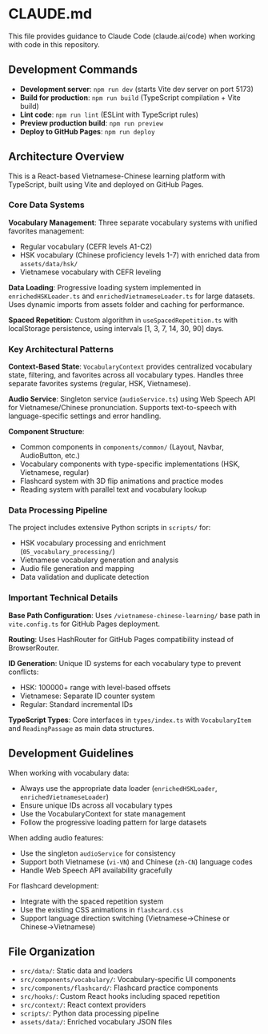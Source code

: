 # CLAUDE.md

This file provides guidance to Claude Code (claude.ai/code) when working with code in this repository.

## Development Commands

- **Development server**: `npm run dev` (starts Vite dev server on port 5173)
- **Build for production**: `npm run build` (TypeScript compilation + Vite build)
- **Lint code**: `npm run lint` (ESLint with TypeScript rules)
- **Preview production build**: `npm run preview`
- **Deploy to GitHub Pages**: `npm run deploy`

## Architecture Overview

This is a React-based Vietnamese-Chinese learning platform with TypeScript, built using Vite and deployed on GitHub Pages.

### Core Data Systems

**Vocabulary Management**: Three separate vocabulary systems with unified favorites management:
- Regular vocabulary (CEFR levels A1-C2)
- HSK vocabulary (Chinese proficiency levels 1-7) with enriched data from `assets/data/hsk/`
- Vietnamese vocabulary with CEFR leveling

**Data Loading**: Progressive loading system implemented in `enrichedHSKLoader.ts` and `enrichedVietnameseLoader.ts` for large datasets. Uses dynamic imports from assets folder and caching for performance.

**Spaced Repetition**: Custom algorithm in `useSpacedRepetition.ts` with localStorage persistence, using intervals [1, 3, 7, 14, 30, 90] days.

### Key Architectural Patterns

**Context-Based State**: `VocabularyContext` provides centralized vocabulary state, filtering, and favorites across all vocabulary types. Handles three separate favorites systems (regular, HSK, Vietnamese).

**Audio Service**: Singleton service (`audioService.ts`) using Web Speech API for Vietnamese/Chinese pronunciation. Supports text-to-speech with language-specific settings and error handling.

**Component Structure**: 
- Common components in `components/common/` (Layout, Navbar, AudioButton, etc.)
- Vocabulary components with type-specific implementations (HSK, Vietnamese, regular)
- Flashcard system with 3D flip animations and practice modes
- Reading system with parallel text and vocabulary lookup

### Data Processing Pipeline

The project includes extensive Python scripts in `scripts/` for:
- HSK vocabulary processing and enrichment (`05_vocabulary_processing/`)
- Vietnamese vocabulary generation and analysis
- Audio file generation and mapping
- Data validation and duplicate detection

### Important Technical Details

**Base Path Configuration**: Uses `/vietnamese-chinese-learning/` base path in `vite.config.ts` for GitHub Pages deployment.

**Routing**: Uses HashRouter for GitHub Pages compatibility instead of BrowserRouter.

**ID Generation**: Unique ID systems for each vocabulary type to prevent conflicts:
- HSK: 100000+ range with level-based offsets
- Vietnamese: Separate ID counter system
- Regular: Standard incremental IDs

**TypeScript Types**: Core interfaces in `types/index.ts` with `VocabularyItem` and `ReadingPassage` as main data structures.

## Development Guidelines

When working with vocabulary data:
- Always use the appropriate data loader (`enrichedHSKLoader`, `enrichedVietnameseLoader`)
- Ensure unique IDs across all vocabulary types
- Use the VocabularyContext for state management
- Follow the progressive loading pattern for large datasets

When adding audio features:
- Use the singleton `audioService` for consistency
- Support both Vietnamese (`vi-VN`) and Chinese (`zh-CN`) language codes
- Handle Web Speech API availability gracefully

For flashcard development:
- Integrate with the spaced repetition system
- Use the existing CSS animations in `flashcard.css`
- Support language direction switching (Vietnamese→Chinese or Chinese→Vietnamese)

## File Organization

- `src/data/`: Static data and loaders
- `src/components/vocabulary/`: Vocabulary-specific UI components  
- `src/components/flashcard/`: Flashcard practice components
- `src/hooks/`: Custom React hooks including spaced repetition
- `src/context/`: React context providers
- `scripts/`: Python data processing pipeline
- `assets/data/`: Enriched vocabulary JSON files